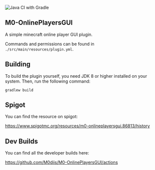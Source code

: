 ![Java CI with Gradle](https://github.com/M0diis/M0-OnlinePlayersGUI/workflows/Java%20CI%20with%20Gradle/badge.svg)

## M0-OnlinePlayersGUI
A simple minecraft online player GUI plugin.

Commands and permissions can be found in `./src/main/resources/plugin.yml`.

## Building
To build the plugin yourself, you need JDK 8 or higher installed on your system. Then, run the following command:

```
gradlew build
```

## Spigot

You can find the resource on spigot:

https://www.spigotmc.org/resources/m0-onlineplayersgui.86813/history

## Dev Builds

You can find all the developer builds here:

https://github.com/M0diis/M0-OnlinePlayersGUI/actions
